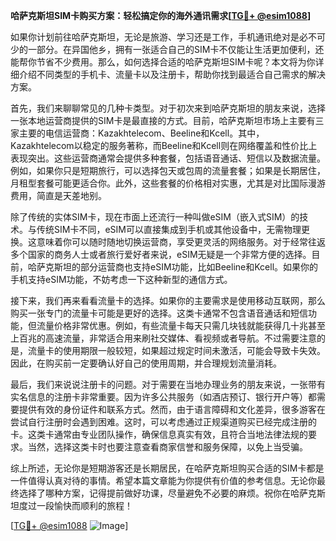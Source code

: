 **哈萨克斯坦SIM卡购买方案：轻松搞定你的海外通讯需求[[TG💪+ @esim1088](https://t.me/s/esim1088)]**

如果你计划前往哈萨克斯坦，无论是旅游、学习还是工作，手机通讯绝对是必不可少的一部分。在异国他乡，拥有一张适合自己的SIM卡不仅能让生活更加便利，还能帮你节省不少费用。那么，如何选择合适的哈萨克斯坦SIM卡呢？本文将为你详细介绍不同类型的手机卡、流量卡以及注册卡，帮助你找到最适合自己需求的解决方案。

首先，我们来聊聊常见的几种卡类型。对于初次来到哈萨克斯坦的朋友来说，选择一张本地运营商提供的SIM卡是最直接的方式。目前，哈萨克斯坦市场上主要有三家主要的电信运营商：Kazakhtelecom、Beeline和Kcell。其中，Kazakhtelecom以稳定的服务著称，而Beeline和Kcell则在网络覆盖和性价比上表现突出。这些运营商通常会提供多种套餐，包括语音通话、短信以及数据流量。例如，如果你只是短期旅行，可以选择包天或包周的流量套餐；如果是长期居住，月租型套餐可能更适合你。此外，这些套餐的价格相对实惠，尤其是对比国际漫游费用，简直是天差地别。

除了传统的实体SIM卡，现在市面上还流行一种叫做eSIM（嵌入式SIM）的技术。与传统SIM卡不同，eSIM可以直接集成到手机或其他设备中，无需物理更换。这意味着你可以随时随地切换运营商，享受更灵活的网络服务。对于经常往返多个国家的商务人士或者旅行爱好者来说，eSIM无疑是一个非常方便的选择。目前，哈萨克斯坦的部分运营商也支持eSIM功能，比如Beeline和Kcell。如果你的手机支持eSIM功能，不妨考虑一下这种新型的通信方式。

接下来，我们再来看看流量卡的选择。如果你的主要需求是使用移动互联网，那么购买一张专门的流量卡可能是更好的选择。这类卡通常不包含语音通话和短信功能，但流量价格非常优惠。例如，有些流量卡每天只需几块钱就能获得几十兆甚至上百兆的高速流量，非常适合用来刷社交媒体、看视频或者导航。不过需要注意的是，流量卡的使用期限一般较短，如果超过规定时间未激活，可能会导致卡失效。因此，在购买前一定要确认好自己的使用周期，并合理规划流量消耗。

最后，我们来说说注册卡的问题。对于需要在当地办理业务的朋友来说，一张带有实名信息的注册卡非常重要。因为许多公共服务（如酒店预订、银行开户等）都需要提供有效的身份证件和联系方式。然而，由于语言障碍和文化差异，很多游客在尝试自行注册时会遇到困难。这时，可以考虑通过正规渠道购买已经完成注册的卡。这类卡通常由专业团队操作，确保信息真实有效，且符合当地法律法规的要求。当然，选择这类卡时也要注意查看商家信誉和服务保障，以免上当受骗。

综上所述，无论你是短期游客还是长期居民，在哈萨克斯坦购买合适的SIM卡都是一件值得认真对待的事情。希望本篇文章能为你提供有价值的参考信息。无论你最终选择了哪种方案，记得提前做好功课，尽量避免不必要的麻烦。祝你在哈萨克斯坦度过一段愉快而顺利的旅程！

[[TG💪+ @esim1088](https://t.me/s/esim1088) ![Image](https://i.postimg.cc/4NQfJmqS/Snipaste-2025-05-13-00-14-12.png)]